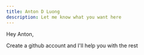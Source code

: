 ```yaml
---
title: Anton D Luong
description: Let me know what you want here
---
```


Hey Anton,

Create a github account and I'll help you with the rest
